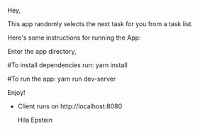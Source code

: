 

Hey,

This app randomly selects the next task for you from a task list.


Here's some instructions for running the App:

Enter the app directory,

#To install dependencies run: yarn install

#To run the app: yarn run dev-server


Enjoy!


- Client runs on http://localhost:8080
  
  
  Hila Epstein

